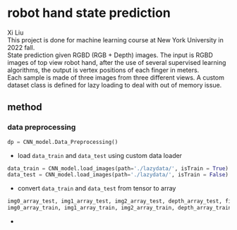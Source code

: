 # robot hand state prediction
Xi Liu<br>
This project is done for machine learning course at New York University in 2022 fall.<br>
State prediction given RGBD (RGB + Depth) images. The input is RGBD images of top view robot hand, after the use of several supervised learning algorithms, the output is vertex positions of each finger in meters.<br>
Each sample is made of three images from three different views. A custom dataset class is defined for lazy loading to deal with out of memory issue.

## method
### data preprocessing
```python
dp = CNN_model.Data_Preprocessing()
```
* load ```data_train``` and ```data_test``` using custom data loader
```python
data_train = CNN_model.load_images(path='./lazydata/', isTrain = True)
data_test = CNN_model.load_images(path='./lazydata/', isTrain = False)
```
* convert ```data_train``` and ```data_test``` from tensor to array
```python
img0_array_test, img1_array_test, img2_array_test, depth_array_test, field_id_array = dp.tensorToArray(data = data_test, isTrain = False)
img0_array_train, img1_array_train, img2_array_train, depth_array_train, y_array = dp.tensorToArray(data = data_train, isTrain = True)
```
*  
